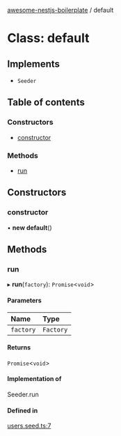 [awesome-nestjs-boilerplate](../README.md) / default

# Class: default

## Implements

- `Seeder`

## Table of contents

### Constructors

- [constructor](default.md#constructor)

### Methods

- [run](default.md#run)

## Constructors

### constructor

• **new default**()

## Methods

### run

▸ **run**(`factory`): `Promise`<`void`\>

#### Parameters

| Name | Type |
| :------ | :------ |
| `factory` | `Factory` |

#### Returns

`Promise`<`void`\>

#### Implementation of

Seeder.run

#### Defined in

[users.seed.ts:7](https://github.com/klub-deepak/poc_doc_generation_3/blob/afd7f83/src/database/seeds/users.seed.ts#L7)
